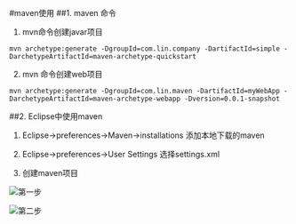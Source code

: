 #maven使用
##1. maven 命令

1. mvn命令创建javar项目
```
mvn archetype:generate -DgroupId=com.lin.company -DartifactId=simple -DarchetypeArtifactId=maven-archetype-quickstart
```
2. mvn 命令创建web项目
```
mvn archetype:generate -DgroupId=com.lin.maven -DartifactId=myWebApp -DarchetypeArtifactId=maven-archetype-webapp -Dversion=0.0.1-snapshot
```

##2. Eclipse中使用maven

1. Eclipse->preferences->Maven->installations 添加本地下载的maven

2. Eclipse->preferences->User Settings 选择settings.xml

3. 创建maven项目

![第一步](F:\Learn_doc\doc_img\eclipse_maven_01.png)

![第二步](F:\Learn_doc\doc_img\eclipse_maven_02.png)

